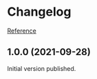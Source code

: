 # Changelog

[Reference](https://keepachangelog.com/en/1.0.0/)

## 1.0.0 (2021-09-28)
Initial version published.
